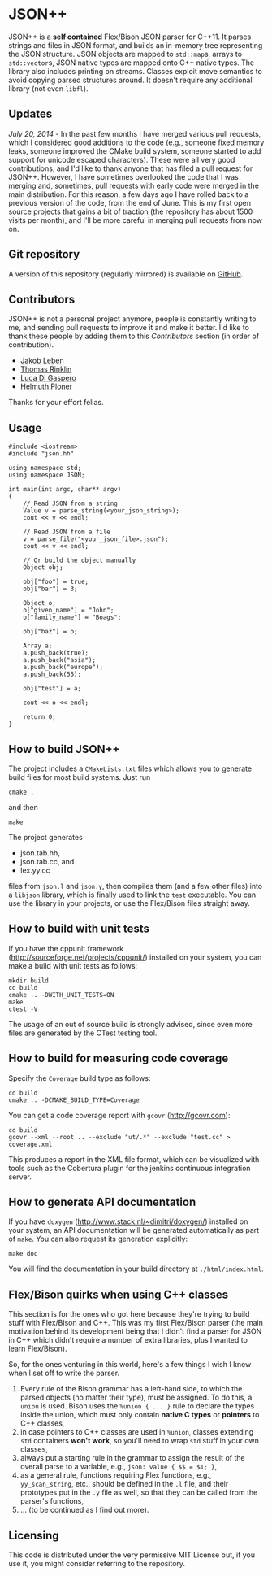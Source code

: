 # JSON++

JSON\+\+ is a **self contained** Flex/Bison JSON parser for C\+\+11. It parses strings and files in JSON format, and builds an in-memory tree representing the JSON structure. JSON objects are mapped to `std::map`s, arrays to `std::vector`s, JSON native types are mapped onto C++ native types. The library also includes printing on streams. Classes exploit move semantics to avoid copying parsed structures around. It doesn't require any additional library (not even `libfl`).

## Updates 

*July 20, 2014* - In the past few months I have merged various pull requests, which I considered good additions to the code (e.g., someone fixed memory leaks, someone improved the CMake build system, someone started to add support for unicode escaped characters). These were all very good contributions, and I'd like to thank anyone that has filed a pull request for JSON++. However, I have sometimes overlooked the code that I was merging and, sometimes, pull requests with early code were merged in the main distribution. For this reason, a few days ago I have rolled back to a previous version of the code, from the end of June. This is my first open source projects that gains a bit of traction (the repository has about 1500 visits per month), and I'll be more careful in merging pull requests from now on.

## Git repository

A version of this repository (regularly mirrored) is available on [GitHub](https://github.com/tunnuz/json).

## Contributors

JSON++ is not a personal project anymore, people is constantly writing to me, and sending pull requests to improve it and make it better. I'd like to thank these people by adding them to this *Contributors* section (in order of contribution).

* [Jakob Leben](https://bitbucket.org/jleben)
* [Thomas Rinklin](https://bitbucket.org/t-ri)
* [Luca Di Gaspero](https://bitbucket.org/ldigaspero)
* [Helmuth Ploner](https://bitbucket.org/HelmuthPloner)

Thanks for your effort fellas.

## Usage

	#include <iostream>
	#include "json.hh"
	
	using namespace std;
	using namespace JSON;
	
	int main(int argc, char** argv)
	{
		// Read JSON from a string
		Value v = parse_string(<your_json_string>);
		cout << v << endl;
        
        // Read JSON from a file
		v = parse_file("<your_json_file>.json");
		cout << v << endl;
		
        // Or build the object manually
        Object obj;
    
        obj["foo"] = true;
        obj["bar"] = 3;
    
        Object o;
        o["given_name"] = "John";
        o["family_name"] = "Boags";
    
        obj["baz"] = o;
        
        Array a;
        a.push_back(true);
        a.push_back("asia");
        a.push_back("europe");
        a.push_back(55);
    
        obj["test"] = a;
        
		cout << o << endl;
        
        return 0;
	}

## How to build JSON++

The project includes a `CMakeLists.txt` files which allows you to generate build files for most build systems. Just run

    cmake .    

and then

    make

The project generates 


* json.tab.hh,
* json.tab.cc, and
* lex.yy.cc

files from `json.l` and `json.y`, then compiles them (and a few other files) into a `libjson` library, which is finally used to link the `test` executable. You can use the library in your projects, or use the Flex/Bison files straight away.

## How to build with unit tests

If you have the cppunit framework (http://sourceforge.net/projects/cppunit/) installed on your system, you can make a build with unit tests as follows:

    mkdir build
    cd build
    cmake .. -DWITH_UNIT_TESTS=ON
    make
    ctest -V

The usage of an out of source build is strongly advised, since even more files are generated by the CTest testing tool.   


## How to build for measuring code coverage 

Specify the `Coverage` build type as follows:

    cd build
    cmake .. -DCMAKE_BUILD_TYPE=Coverage

You can get a code coverage report with `gcovr` (http://gcovr.com):

    cd build
    gcovr --xml --root .. --exclude "ut/.*" --exclude "test.cc" > coverage.xml

This produces a report in the XML file format, which can be visualized with tools such as the
Cobertura plugin for the jenkins continuous integration server.
 

## How to generate API documentation

If you have `doxygen` (http://www.stack.nl/~dimitri/doxygen/) installed on your system, an API documentation will be generated automatically as part of `make`. You can also request its generation explicitly:

    make doc

You will find the documentation in your build directory at `./html/index.html`.
 

## Flex/Bison quirks when using C++ classes

This section is for the ones who got here because they're trying to build stuff with Flex/Bison and C\+\+. This was my first Flex/Bison parser (the main motivation behind its development being that I didn't find a parser for JSON in C\+\+ which didn't require a number of extra libraries, plus I wanted to learn Flex/Bison).

So, for the ones venturing in this world, here's a few things I wish I knew when I set off to write the parser.

1. Every rule of the Bison grammar has a left-hand side, to which the parsed objects (no matter their type), must be assigned. To do this, a `union` is used. Bison uses the `%union { ... }` rule to declare the types inside the union, which must only contain **native C types** or **pointers** to C++ classes,
2. in case pointers to C++ classes are used in `%union`, classes extending `std` containers **won't work**, so you'll need to wrap `std` stuff in your own classes,
3. always put a starting rule in the grammar to assign the result of the overall parse to a variable, e.g., `json: value { $$ = $1; }`,
4. as a general rule, functions requiring Flex functions, e.g., `yy_scan_string`, etc., should be defined in the `.l` file, and their prototypes put in the `.y` file as well, so that they can be called from the parser's functions,
5. ... (to be continued as I find out more).

## Licensing

This code is distributed under the very permissive MIT License but, if you use it, you might consider referring to the repository.
